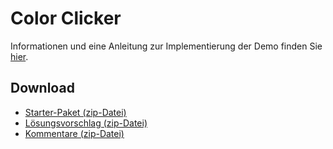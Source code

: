 # Color Clicker

Informationen und eine Anleitung zur Implementierung der Demo finden Sie [hier](https://regensburger-forscher.de/mme/Demos/color-clicker/).

## Download

- [Starter-Paket (zip-Datei)](https://github.com/Multimedia-Engineering-Regensburg-Demos/MME-Color-Clicker/archive/starter.zip)
- [Lösungsvorschlag (zip-Datei)](https://github.com/Multimedia-Engineering-Regensburg-Demos/MME-Color-Clicker/archive/master.zip)
- [Kommentare (zip-Datei)](https://github.com/Multimedia-Engineering-Regensburg-Demos/MME-Color-Clicker/archive/comments.zip)